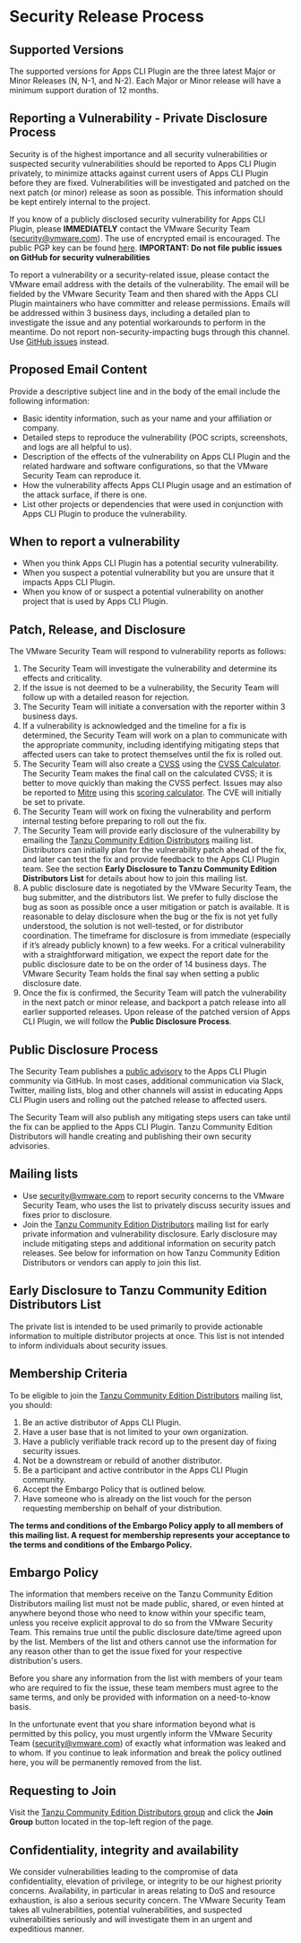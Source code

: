 # Security Release Process

## Supported Versions

The supported versions for Apps CLI Plugin are the three latest Major or Minor Releases (N, N-1, and N-2). Each Major or Minor release will have a minimum support duration of 12 months.

## Reporting a Vulnerability - Private Disclosure Process

Security is of the highest importance and all security vulnerabilities or suspected security vulnerabilities should be reported to Apps CLI Plugin privately, to minimize attacks against current users of Apps CLI Plugin before they are fixed. Vulnerabilities will be investigated and patched on the next patch (or minor) release as soon as possible. This information should be kept entirely internal to the project.

If you know of a publicly disclosed security vulnerability for Apps CLI Plugin, please **IMMEDIATELY** contact the VMware Security Team (security@vmware.com). The use of encrypted email is encouraged. The public PGP key can be found [here](https://kb.vmware.com/kb/1055). **IMPORTANT: Do not file public issues on GitHub for security vulnerabilities**

To report a vulnerability or a security-related issue, please contact the VMware email address with the details of the vulnerability. The email will be fielded by the VMware Security Team and then shared with the Apps CLI Plugin maintainers who have committer and release permissions. Emails will be addressed within 3 business days, including a detailed plan to investigate the issue and any potential workarounds to perform in the meantime. Do not report non-security-impacting bugs through this channel. Use [GitHub issues](https://github.com/vmware-tanzu/apps-cli-plugin/issues) instead.

## Proposed Email Content

Provide a descriptive subject line and in the body of the email include the following information:

* Basic identity information, such as your name and your affiliation or company.
* Detailed steps to reproduce the vulnerability  (POC scripts, screenshots, and logs are all helpful to us).
* Description of the effects of the vulnerability on Apps CLI Plugin and the related hardware and software configurations, so that the VMware Security Team can reproduce it.
* How the vulnerability affects Apps CLI Plugin usage and an estimation of the attack surface, if there is one.
* List other projects or dependencies that were used in conjunction with Apps CLI Plugin to produce the vulnerability.

## When to report a vulnerability

* When you think Apps CLI Plugin has a potential security vulnerability.
* When you suspect a potential vulnerability but you are unsure that it impacts Apps CLI Plugin.
* When you know of or suspect a potential vulnerability on another project that is used by Apps CLI Plugin.

## Patch, Release, and Disclosure

The VMware Security Team will respond to vulnerability reports as follows:

1. The Security Team will investigate the vulnerability and determine its effects and criticality.
2. If the issue is not deemed to be a vulnerability, the Security Team will follow up with a detailed reason for rejection.
3. The Security Team will initiate a conversation with the reporter within 3 business days.
4. If a vulnerability is acknowledged and the timeline for a fix is determined, the Security Team will work on a plan to communicate with the appropriate community, including identifying mitigating steps that affected users can take to protect themselves until the fix is rolled out.
5. The Security Team will also create a [CVSS](https://www.first.org/cvss/specification-document) using the [CVSS Calculator](https://www.first.org/cvss/calculator/3.0). The Security Team makes the final call on the calculated CVSS; it is better to move quickly than making the CVSS perfect. Issues may also be reported to [Mitre](https://cve.mitre.org/) using this [scoring calculator](https://nvd.nist.gov/vuln-metrics/cvss/v3-calculator). The CVE will initially be set to private.
6. The Security Team will work on fixing the vulnerability and perform internal testing before preparing to roll out the fix.
7. The Security Team will provide early disclosure of the vulnerability by emailing the [Tanzu Community Edition Distributors](https://groups.google.com/g/tanzu-community-edition) mailing list. Distributors can initially plan for the vulnerability patch ahead of the fix, and later can test the fix and provide feedback to the Apps CLI Plugin team. See the section **Early Disclosure to Tanzu Community Edition Distributors List** for details about how to join this mailing list.
8. A public disclosure date is negotiated by the VMware Security Team, the bug submitter, and the distributors list. We prefer to fully disclose the bug as soon as possible once a user mitigation or patch is available. It is reasonable to delay disclosure when the bug or the fix is not yet fully understood, the solution is not well-tested, or for distributor coordination. The timeframe for disclosure is from immediate (especially if it’s already publicly known) to a few weeks. For a critical vulnerability with a straightforward mitigation, we expect the report date for the public disclosure date to be on the order of 14 business days. The VMware Security Team holds the final say when setting a public disclosure date.
9. Once the fix is confirmed, the Security Team will patch the vulnerability in the next patch or minor release, and backport a patch release into all earlier supported releases. Upon release of the patched version of Apps CLI Plugin, we will follow the **Public Disclosure Process**.

## Public Disclosure Process

The Security Team publishes a [public advisory](https://github.com/vmware-tanzu/apps-cli-plugin/security/advisories) to the Apps CLI Plugin community via GitHub. In most cases, additional communication via Slack, Twitter, mailing lists, blog and other channels will assist in educating Apps CLI Plugin users and rolling out the patched release to affected users.

The Security Team will also publish any mitigating steps users can take until the fix can be applied to the Apps CLI Plugin. Tanzu Community Edition Distributors will handle creating and publishing their own security advisories.

## Mailing lists

* Use security@vmware.com to report security concerns to the VMware Security Team, who uses the list to privately discuss security issues and fixes prior to disclosure.
* Join the [Tanzu Community Edition Distributors](https://groups.google.com/g/tanzu-community-edition) mailing list for early private information and vulnerability disclosure. Early disclosure may include mitigating steps and additional information on security patch releases. See below for information on how Tanzu Community Edition Distributors or vendors can apply to join this list.

## Early Disclosure to Tanzu Community Edition Distributors List

The private list is intended to be used primarily to provide actionable information to multiple distributor projects at once. This list is not intended to inform individuals about security issues.

## Membership Criteria

To be eligible to join the [Tanzu Community Edition Distributors](https://groups.google.com/g/tanzu-community-edition) mailing list, you should:

1. Be an active distributor of Apps CLI Plugin.
2. Have a user base that is not limited to your own organization.
3. Have a publicly verifiable track record up to the present day of fixing security issues.
4. Not be a downstream or rebuild of another distributor.
5. Be a participant and active contributor in the Apps CLI Plugin community.
6. Accept the Embargo Policy that is outlined below.
7. Have someone who is already on the list vouch for the person requesting membership on behalf of your distribution.

**The terms and conditions of the Embargo Policy apply to all members of this mailing list. A request for membership represents your acceptance to the terms and conditions of the Embargo Policy.**

## Embargo Policy

The information that members receive on the Tanzu Community Edition Distributors mailing list must not be made public, shared, or even hinted at anywhere beyond those who need to know within your specific team, unless you receive explicit approval to do so from the VMware Security Team. This remains true until the public disclosure date/time agreed upon by the list. Members of the list and others cannot use the information for any reason other than to get the issue fixed for your respective distribution's users.

Before you share any information from the list with members of your team who are required to fix the issue, these team members must agree to the same terms, and only be provided with information on a need-to-know basis.

In the unfortunate event that you share information beyond what is permitted by this policy, you must urgently inform the VMware Security Team (security@vmware.com) of exactly what information was leaked and to whom. If you continue to leak information and break the policy outlined here, you will be permanently removed from the list.

## Requesting to Join

Visit the [Tanzu Community Edition Distributors group](https://groups.google.com/g/tanzu-community-edition) and click the **Join Group** button located in the top-left region of the page.

## Confidentiality, integrity and availability

We consider vulnerabilities leading to the compromise of data confidentiality, elevation of privilege, or integrity to be our highest priority concerns. Availability, in particular in areas relating to DoS and resource exhaustion, is also a serious security concern. The VMware Security Team takes all vulnerabilities, potential vulnerabilities, and suspected vulnerabilities seriously and will investigate them in an urgent and expeditious manner.